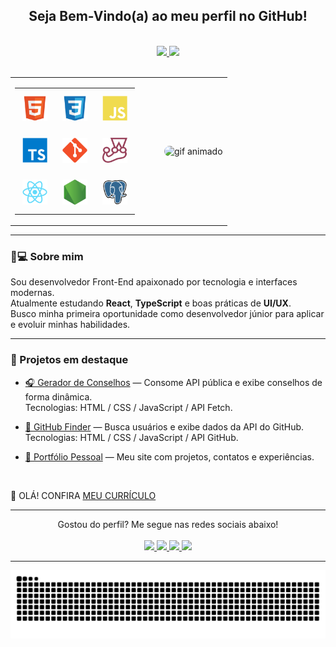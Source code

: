<div align="center">

  ## Seja Bem-Vindo(a) ao meu perfil no GitHub!
  
  <br>
  
  <a href="https://github.com/alan-felipe-dev">
    <img height="180em" src="https://github-readme-stats.vercel.app/api?username=alan-felipe-dev&show_icons=true&theme=tokyonight&include_all_commits=true&count_private=true"/>
    <img height="180em" src="https://github-readme-stats.vercel.app/api/top-langs/?username=alan-felipe-dev&layout=compact&langs_count=6&theme=tokyonight"/>
  </a>
  
</div>

<br>

<div align="center">
  <table style="border: none; border-collapse: collapse;">
    <tr>
      <td align="center" valign="middle" style="border: none; padding-right: 40px;">
        <table style="border: none; border-collapse: collapse;">
          <tr>
            <td style="padding: 12px;"><img src="https://raw.githubusercontent.com/devicons/devicon/master/icons/html5/html5-original.svg" width="40" height="40"></td>
            <td style="padding: 12px;"><img src="https://raw.githubusercontent.com/devicons/devicon/master/icons/css3/css3-original.svg" width="40" height="40"></td>
            <td style="padding: 12px;"><img src="https://raw.githubusercontent.com/devicons/devicon/master/icons/javascript/javascript-plain.svg" width="40" height="40"></td>
          </tr>
          <tr>
            <td style="padding: 12px;"><img src="https://raw.githubusercontent.com/devicons/devicon/master/icons/typescript/typescript-plain.svg" width="40" height="40"></td>
            <td style="padding: 12px;"><img src="https://raw.githubusercontent.com/devicons/devicon/master/icons/git/git-plain.svg" width="40" height="40"></td>
            <td style="padding: 12px;"><img src="https://raw.githubusercontent.com/devicons/devicon/master/icons/jest/jest-plain.svg" width="40" height="40"></td>
          </tr>
          <tr>
            <td style="padding: 12px;"><img src="https://raw.githubusercontent.com/devicons/devicon/master/icons/react/react-original.svg" width="40" height="40"></td>
            <td style="padding: 12px;"><img src="https://raw.githubusercontent.com/devicons/devicon/master/icons/nodejs/nodejs-original.svg" width="40" height="40"></td>
            <td style="padding: 12px;"><img src="https://raw.githubusercontent.com/devicons/devicon/master/icons/postgresql/postgresql-original.svg" width="40" height="40"></td>
            </tr>
        </table>
      </td>

  <td align="center" valign="middle" style="border: none;">
      <img src="https://media4.giphy.com/media/v1.Y2lkPTc5MGI3NjExazFjNmcxY3Y5b2M3OGtyOWk3ZzdncjE0M2RiaXlmbGFnMzRzY2lweiZlcD12MV9pbnRlcm5hbF9naWZfYnlfaWQmY3Q9Zw/1zgzISaYrnMAYRJJEr/giphy.gif" alt="gif animado" width="350" height="350" style="border-radius: 10px;">
      </td>
    </tr>
  </table>
</div>

---

### 👨💻 Sobre mim
Sou desenvolvedor Front-End apaixonado por tecnologia e interfaces modernas.  
Atualmente estudando **React**, **TypeScript** e boas práticas de **UI/UX**.  
Busco minha primeira oportunidade como desenvolvedor júnior para aplicar e evoluir minhas habilidades.

---

### 🚀 Projetos em destaque
- [🎧 Gerador de Conselhos](https://alan-felipe-dev.github.io/api-de-conselhos/) — Consome API pública e exibe conselhos de forma dinâmica. <br>
  Tecnologias: HTML / CSS / JavaScript / API Fetch.

- [👤 GitHub Finder](https://alan-felipe-dev.github.io/github-api-fetch/) — Busca usuários e exibe dados da API do GitHub. <br>
  Tecnologias: HTML / CSS / JavaScript / API GitHub.

- [📂 Portfólio Pessoal](https://alan-felipe-dev.github.io/portfolio/) — Meu site com projetos, contatos e experiências.

<br>
  
👋 OLÁ! CONFIRA [MEU CURRÍCULO](https://github.com/alan-felipe-dev/alan-felipe-dev/raw/main/Curr%C3%ADculo.pdf)

---

<div align="center">Gostou do perfil? Me segue nas redes sociais abaixo!</div>

<br>

<div align="center"> 
  <a href="https://www.instagram.com/alanfelipe._/" target="_blank">
    <img src="https://img.shields.io/badge/-Instagram-%23E4405F?style=for-the-badge&logo=instagram&logoColor=white">
  </a>
  <a href="https://discord.gg/TwmM3SVM" target="_blank">
    <img src="https://img.shields.io/badge/Discord-7289DA?style=for-the-badge&logo=discord&logoColor=white">
  </a>
  <a href="mailto:alanfelipe1635@gmail.com">
    <img src="https://img.shields.io/badge/-Gmail-%23333?style=for-the-badge&logo=gmail&logoColor=white">
  </a>
  <a href="https://www.linkedin.com/in/alan-felipe-a550b5332/" target="_blank">
    <img src="https://img.shields.io/badge/-LinkedIn-%230077B5?style=for-the-badge&logo=linkedin&logoColor=white">
  </a>
</div>

---

<img src="https://raw.githubusercontent.com/alan-felipe-dev/alan-felipe-dev/output/snake.svg" alt="Snake animation" />
